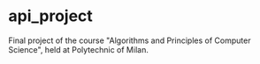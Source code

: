 # api_project
Final project of the course "Algorithms and Principles of Computer Science", held at Polytechnic of Milan.

